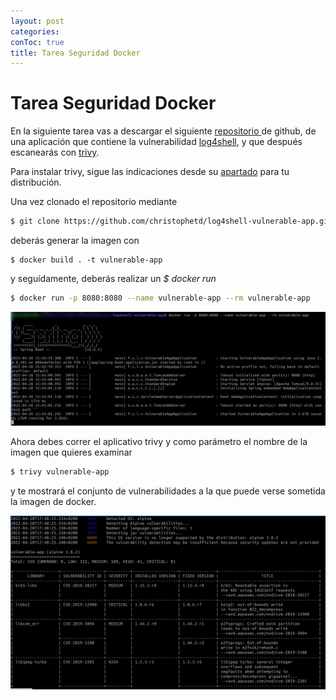 ```yaml
---
layout: post
categories: 
conToc: true
title: Tarea Seguridad Docker
---
```




# Tarea Seguridad Docker


En la siguiente tarea vas a descargar el siguiente [repositorio](https://github.com/christophetd/log4shell-vulnerable-app)[ ](https://github.com/christophetd/log4shell-vulnerable-app.git)de github, de una aplicación que contiene la vulnerabilidad [log4shell](https://www.cvedetails.com/cve/CVE-2022-23307/), y que después escanearás con [trivy](https://aquasecurity.github.io/trivy/v0.25.3/).

Para instalar trivy, sigue las indicaciones desde su [apartado](https://aquasecurity.github.io/trivy/v0.25.3/getting-started/installation/ ) para tu distribución.

Una vez clonado el repositorio mediante
```bash
$ git clone https://github.com/christophetd/log4shell-vulnerable-app.git

```
deberás generar la imagen con
```
$ docker build . -t vulnerable-app
```
y seguídamente, deberás realizar un _$ docker run_ 
```bash
$ docker run -p 8080:8080 --name vulnerable-app --rm vulnerable-app
```

![2022-04-28_001_seg_docker_run.png](../assets/img/2022-04-28_001_seg_docker_run.png)



Ahora debes correr el aplicativo trivy y como parámetro el nombre de la imagen que quieres examinar
```bash
$ trivy vulnerable-app
```

y te mostrará el conjunto de vulnerabilidades a la que puede verse sometida la imagen de docker.

![2022-04-28_002_seg_docker_trivy.png](../assets/img/2022-04-28_002_seg_docker_trivy.png)



